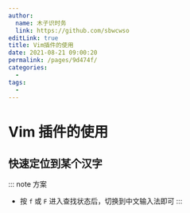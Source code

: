 ```yaml
---
author: 
  name: 木子识时务
  link: https://github.com/sbwcwso
editLink: true
title: Vim插件的使用
date: 2021-08-21 09:00:20
permalink: /pages/9d474f/
categories: 
  - 
tags: 
  - 
---
```


# Vim 插件的使用

## 快速定位到某个汉字

::: note 方案
* 按 `f` 或 `F` 进入查找状态后，切换到中文输入法即可
:::
